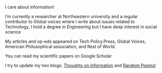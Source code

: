 
I care about information!
 
I’m currently a researcher at Northeastern university and a regular contributor to Global voices where I write about issues related to Technology, I hold a degree in Engineering but I have deep interest in social science
 
 
 
My articles and op-eds appeared on Tech Policy.Press, Global Voices, American Philosophical association, and Rest of World. 
 
 
 
You can  read my scientific papers on Google Scholar 
 
 
 
I try to update my two blogs:   <a href="https://mohammedhashimkambal.medium.com/">Thoughts on Information</a>  and <a href="https://mhssulimanmn.medium.com/">Random Poems!</a>   

 
 
 
 
 
